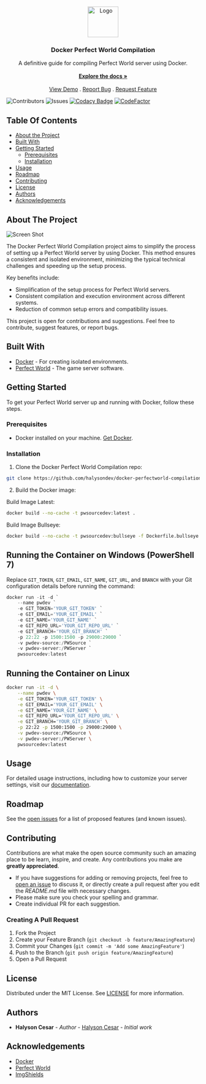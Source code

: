 <br/>
<p align="center">
  <a href="https://github.com/halysondev/docker-perfectworld-compilation">
    <img src="https://avatars.githubusercontent.com/u/5429470?s=280&v=4" alt="Logo" width="80" height="80">
  </a>

  <h3 align="center">Docker Perfect World Compilation</h3>

  <p align="center">
    A definitive guide for compiling Perfect World server using Docker.
    <br/>
    <br/>
    <a href="https://github.com/halysondev/docker-perfectworld-compilation"><strong>Explore the docs »</strong></a>
    <br/>
    <br/>
    <a href="https://github.com/halysondev/docker-perfectworld-compilation">View Demo</a>
    .
    <a href="https://github.com/halysondev/docker-perfectworld-compilation/issues">Report Bug</a>
    .
    <a href="https://github.com/halysondev/docker-perfectworld-compilation/issues">Request Feature</a>
  </p>
</p>

![Contributors](https://img.shields.io/github/contributors/halysondev/docker-perfectworld-compilation?color=dark-green) ![Issues](https://img.shields.io/github/issues/halysondev/docker-perfectworld-compilation) [![Codacy Badge](https://app.codacy.com/project/badge/Grade/22962d32f1ff43df9d8c3d6c0449ffbf)](https://app.codacy.com/gh/halysondev/docker-perfectworld-compilation/dashboard?utm_source=gh&utm_medium=referral&utm_content=&utm_campaign=Badge_grade) [![CodeFactor](https://www.codefactor.io/repository/github/halysondev/docker-perfectworld-compilation/badge)](https://www.codefactor.io/repository/github/halysondev/docker-perfectworld-compilation) 

## Table Of Contents

* [About the Project](#about-the-project)
* [Built With](#built-with)
* [Getting Started](#getting-started)
  * [Prerequisites](#prerequisites)
  * [Installation](#installation)
* [Usage](#usage)
* [Roadmap](#roadmap)
* [Contributing](#contributing)
* [License](#license)
* [Authors](#authors)
* [Acknowledgements](#acknowledgements)

## About The Project

![Screen Shot](https://i.gyazo.com/de4accd4fec9059535ef58c43de8a0d5.png)

The Docker Perfect World Compilation project aims to simplify the process of setting up a Perfect World server by using Docker. This method ensures a consistent and isolated environment, minimizing the typical technical challenges and speeding up the setup process.

Key benefits include:

* Simplification of the setup process for Perfect World servers.
* Consistent compilation and execution environment across different systems.
* Reduction of common setup errors and compatibility issues.

This project is open for contributions and suggestions. Feel free to contribute, suggest features, or report bugs.

## Built With

* [Docker](https://docker.com/) - For creating isolated environments.
* [Perfect World](#) - The game server software.

## Getting Started

To get your Perfect World server up and running with Docker, follow these steps.

### Prerequisites

* Docker installed on your machine. [Get Docker](https://docs.docker.com/get-docker/).

### Installation

1. Clone the Docker Perfect World Compilation repo:

```sh
git clone https://github.com/halysondev/docker-perfectworld-compilation.git
```

2. Build the Docker image:

Build Image Latest:
```sh
docker build --no-cache -t pwsourcedev:latest .
```

Build Image Bullseye:
```sh
docker build --no-cache -t pwsourcedev:bullseye -f Dockerfile.bullseye .
```

## Running the Container on Windows (PowerShell 7)

Replace `GIT_TOKEN`, `GIT_EMAIL`, `GIT_NAME`, `GIT_URL`, and `BRANCH` with your Git configuration details before running the command:

```powershell
docker run -it -d `
    --name pwdev `
    -e GIT_TOKEN='YOUR_GIT_TOKEN' `
    -e GIT_EMAIL='YOUR_GIT_EMAIL' `
    -e GIT_NAME='YOUR_GIT_NAME' `
    -e GIT_REPO_URL='YOUR_GIT_REPO_URL' `
    -e GIT_BRANCH='YOUR_GIT_BRANCH' `
    -p 22:22 -p 1500:1500 -p 29000:29000 `
    -v pwdev-source:/PWSource `
    -v pwdev-server:/PWServer `
    pwsourcedev:latest 
```

## Running the Container on Linux

```bash
docker run -it -d \
    --name pwdev \
    -e GIT_TOKEN='YOUR_GIT_TOKEN' \
    -e GIT_EMAIL='YOUR_GIT_EMAIL' \
    -e GIT_NAME='YOUR_GIT_NAME' \
    -e GIT_REPO_URL='YOUR_GIT_REPO_URL' \
    -e GIT_BRANCH='YOUR_GIT_BRANCH' \
    -p 22:22 -p 1500:1500 -p 29000:29000 \
    -v pwdev-source:/PWSource \
    -v pwdev-server:/PWServer \
    pwsourcedev:latest 
```


## Usage

For detailed usage instructions, including how to customize your server settings, visit our [documentation](https://github.com/halysondev/docker-perfectworld-compilation).

## Roadmap

See the [open issues](https://github.com/halysondev/docker-perfectworld-compilation/issues) for a list of proposed features (and known issues).

## Contributing

Contributions are what make the open source community such an amazing place to be learn, inspire, and create. Any contributions you make are **greatly appreciated**.
* If you have suggestions for adding or removing projects, feel free to [open an issue](https://github.com/halysondev/docker-perfectworld-compilation/issues/new) to discuss it, or directly create a pull request after you edit the *README.md* file with necessary changes.
* Please make sure you check your spelling and grammar.
* Create individual PR for each suggestion.

### Creating A Pull Request

1. Fork the Project
2. Create your Feature Branch (`git checkout -b feature/AmazingFeature`)
3. Commit your Changes (`git commit -m 'Add some AmazingFeature'`)
4. Push to the Branch (`git push origin feature/AmazingFeature`)
5. Open a Pull Request

## License

Distributed under the MIT License. See [LICENSE](https://github.com/halysondev/docker-perfectworld-compilation/blob/main/LICENSE.md) for more information.

## Authors

* **Halyson Cesar** - *Author* - [Halyson Cesar](https://github.com/halysondev) - *Initial work*

## Acknowledgements

* [Docker](https://docker.com/)
* [Perfect World](#)
* [ImgShields](https://shields.io/)

